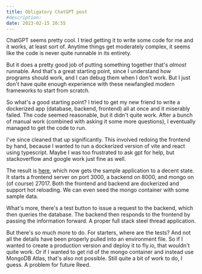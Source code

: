 ```yaml
---
title: Obligatory ChatGPT post
#description: 
date: 2023-02-15 20:55
---
```


ChatGPT seems pretty cool. I tried getting it to write some code for me and it works, at least sort of. Anytime things get moderately complex, it seems like the code is never quite runnable in its entirety.

But it does a pretty good job of putting something together that's _almost_ runnable. And that's a great starting point, since I understand how programs should work, and I can debug them when I don't work. But I just don't have quite enough experience with these newfangled modern frameworks to start from scratch.

So what's a good starting point? I tried to get my new friend to write a dockerized app (database, backend, frontend) all at once and it miserably failed. The code seemed reasonable, but it didn't quite work. After a bunch of manual work (combined with asking it some more questions), I eventually managed to get the code to run.

I've since cleaned that up significantly. This involved redoing the frontend by hand, because I wanted to run a dockerized version of vite and react using typescript. Maybe I was too frustrated to ask gpt for help, but stackoverflow and google work just fine as well.

The result is [here](https://github.com/deer/deno_examples/commit/807ff3a580732a7a125a4ff4f95e2c08c2282dba), which now gets the sample application to a decent state. It starts a frontend server on port 3000, a backend on 8000, and mongo on (of course) 27017. Both the frontend and backend are dockerized and support hot reloading. We can even seed the mongo container with some sample data.

What's more, there's a test button to issue a request to the backend, which then queries the database. The backend then responds to the frontend by passing the information forward. A proper full stack steel thread application.

But there's so much more to do. For starters, where are the tests? And not all the details have been properly pulled into an environment file. So if I wanted to create a production version and deploy it to fly.io, that wouldn't quite work. Or if I wanted to get rid of the mongo container and instead use MongoDB Atlas, that's also not possible. Still quite a bit of work to do, I guess. A problem for future Reed.

